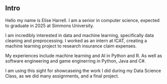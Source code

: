 ## Intro

Hello my name is Elise Harrell. I am a senior in computer science, expected to graduate in 2025 at Simmons University.

I am incredibly interested in data and machine learning, specifically data cleaning and preprocessing. I worked as an intern at ICAT, creating a machine learning project to research insurance claim expenses.

My experiences include machine learning and AI in Python and R. As well as software engineering and game enginerring in Python, Java and C#.

I am using this sight for showcaseing the work I did during my Data Science Class, as we did many assignments, and a final project.

